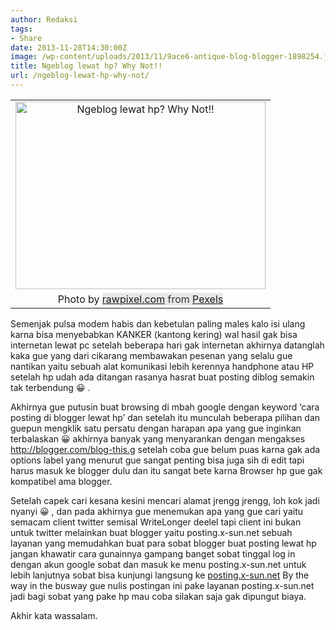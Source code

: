 ```yaml
---
author: Redaksi
tags:
- Share
date: 2013-11-28T14:30:00Z
image: /wp-content/uploads/2013/11/9ace6-antique-blog-blogger-1898254.jpg
title: Ngeblog lewat hp? Why Not!!
url: /ngeblog-lewat-hp-why-not/
---
```


<table align="center" cellpadding="0" cellspacing="0" style="margin-left:auto;margin-right:auto;text-align:center;">
  <tr>
    <td style="text-align:center;">
      <a href="https://wildanfauzyart.files.wordpress.com/2013/11/9ace6-antique-blog-blogger-1898254.jpg" style="margin-left:auto;margin-right:auto;"><img loading="lazy" alt="Ngeblog lewat hp? Why Not!!" border="0" height="300" src="https://wildanfauzyart.files.wordpress.com/2013/11/9ace6-antique-blog-blogger-1898254.jpg?w=300&#038;resize=400%2C300" title="Ngeblog lewat hp? Why Not!!" width="400" data-recalc-dims="1" /></a>
    </td>
  </tr>
  
  <tr>
    <td style="text-align:center;">
      Photo by&nbsp;<a href="https://www.pexels.com/@rawpixel?utm_content=attributionCopyText&utm_medium=referral&utm_source=pexels" style="background-color:#e8e8e8;box-sizing:border-box;font-family:-apple-system, BlinkMacSystemFont, &quot;font-size:16px;margin-bottom:0;margin-top:0;text-decoration-line:none;">rawpixel.com</a><span style="background-color:#e8e8e8;color:#333333;font-family:-apple-system, BlinkMacSystemFont, &quot;font-size:16px;">&nbsp;from&nbsp;</span><a href="https://www.pexels.com/photo/antique-blog-blogger-close-up-1898254/?utm_content=attributionCopyText&utm_medium=referral&utm_source=pexels" style="background-color:#e8e8e8;box-sizing:border-box;font-family:-apple-system, BlinkMacSystemFont, &quot;font-size:16px;margin-bottom:0;margin-top:0;text-decoration-line:none;">Pexels</a>
    </td>
  </tr>
</table>

Semenjak pulsa modem habis dan kebetulan paling males kalo isi ulang karna bisa menyebabkan KANKER (kantong kering) wal hasil gak bisa internetan lewat pc setelah beberapa hari gak internetan akhirnya datanglah kaka gue yang dari cikarang membawakan pesenan yang selalu gue nantikan yaitu sebuah alat komunikasi lebih kerennya handphone atau HP setelah hp udah ada ditangan rasanya hasrat buat posting diblog semakin tak terbendung 😀 .

Akhirnya gue putusin buat browsing di mbah google dengan keyword &#8216;cara posting di blogger lewat hp&#8217; dan setelah itu munculah beberapa pilihan dan guepun mengklik satu persatu dengan harapan apa yang gue inginkan terbalaskan 😀 akhirnya banyak yang menyarankan dengan mengakses http://blogger.com/blog-this.g setelah coba gue belum puas karna gak ada options label yang menurut gue sangat penting bisa juga sih di edit tapi harus masuk ke blogger dulu dan itu sangat bete karna Browser hp gue gak kompatibel ama blogger.

Setelah capek cari kesana kesini mencari alamat jrengg jrengg, loh kok jadi nyanyi 😀 , dan pada akhirnya gue menemukan apa yang gue cari yaitu semacam client twitter semisal WriteLonger deelel tapi client ini bukan untuk twitter melainkan buat blogger yaitu posting.x-sun.net sebuah layanan yang memudahkan buat para sobat blogger buat posting lewat hp jangan khawatir cara gunainnya gampang banget sobat tinggal log in dengan akun google sobat dan masuk ke menu posting.x-sun.net untuk lebih lanjutnya sobat bisa kunjungi langsung ke [posting.x-sun.net](http://posting.x-sun.net/) By the way in the busway gue nulis postingan ini pake layanan posting.x-sun.net jadi bagi sobat yang pake hp mau coba silakan saja gak dipungut biaya.

Akhir kata wassalam.